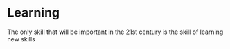 # Learning
The only skill that will be important in the 21st century is the skill of learning new skills
